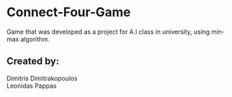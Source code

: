 # Connect-Four-Game
Game that was developed as a project for A.I class in university, using min-max algorithm.
<br>
<h2>Created by:</h2>
Dimitris Dimitrakopoulos<br>
Leonidas Pappas
